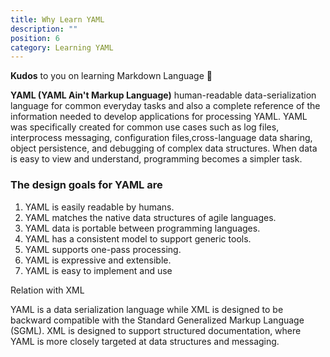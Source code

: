```yaml
---
title: Why Learn YAML
description: ""
position: 6
category: Learning YAML
---
```


**Kudos** to you on learning Markdown Language 🏁

**YAML (YAML Ain't Markup Language)** human-readable data-serialization language for common everyday tasks and also a complete reference of the information needed to develop applications for processing YAML.
YAML was specifically created for common use cases such as log files, interprocess messaging, configuration files,cross-language data sharing, object persistence, and debugging of complex data structures. 
When data is easy to view and understand, programming becomes a simpler task.

### The design goals for YAML are

1. YAML is easily readable by humans. 
2. YAML matches the native data structures of agile languages. 
3. YAML data is portable between programming languages. 
4. YAML has a consistent model to support generic tools. 
5. YAML supports one-pass processing. 
6. YAML is expressive and extensible. 
7. YAML is easy to implement and use

<alert>

Relation with XML

YAML is a data serialization language while XML is designed to be backward compatible with the Standard Generalized Markup Language (SGML).  XML is designed to support structured documentation, where YAML is more closely targeted at data structures and messaging. 

</alert>

